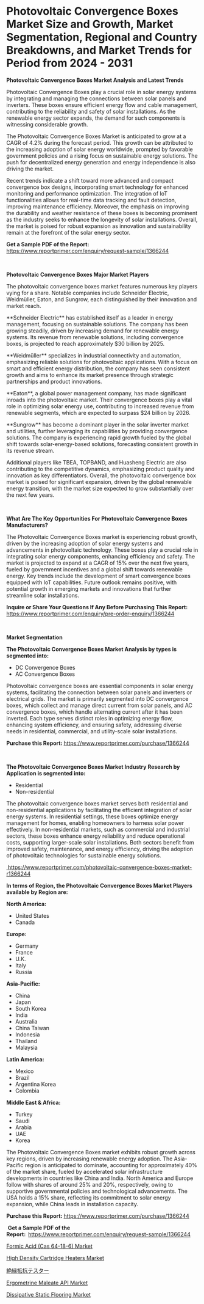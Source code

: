 <p><h1>Photovoltaic Convergence Boxes Market Size and Growth, Market Segmentation, Regional and Country Breakdowns, and Market Trends for Period from 2024 -  2031</h1></p><p><strong>Photovoltaic Convergence Boxes Market Analysis and Latest Trends</strong></p>
<p><p>Photovoltaic Convergence Boxes play a crucial role in solar energy systems by integrating and managing the connections between solar panels and inverters. These boxes ensure efficient energy flow and cable management, contributing to the reliability and safety of solar installations. As the renewable energy sector expands, the demand for such components is witnessing considerable growth.</p><p>The Photovoltaic Convergence Boxes Market is anticipated to grow at a CAGR of 4.2% during the forecast period. This growth can be attributed to the increasing adoption of solar energy worldwide, prompted by favorable government policies and a rising focus on sustainable energy solutions. The push for decentralized energy generation and energy independence is also driving the market.</p><p>Recent trends indicate a shift toward more advanced and compact convergence box designs, incorporating smart technology for enhanced monitoring and performance optimization. The integration of IoT functionalities allows for real-time data tracking and fault detection, improving maintenance efficiency. Moreover, the emphasis on improving the durability and weather resistance of these boxes is becoming prominent as the industry seeks to enhance the longevity of solar installations. Overall, the market is poised for robust expansion as innovation and sustainability remain at the forefront of the solar energy sector.</p></p>
<p><strong>Get a Sample PDF of the Report:&nbsp;</strong> <a href="https://www.reportprimer.com/enquiry/request-sample/1366244">https://www.reportprimer.com/enquiry/request-sample/1366244</a></p>
<p>&nbsp;</p>
<p><strong>Photovoltaic Convergence Boxes Major Market Players</strong></p>
<p><p>The photovoltaic convergence boxes market features numerous key players vying for a share. Notable companies include Schneider Electric, Weidmüller, Eaton, and Sungrow, each distinguished by their innovation and market reach.</p><p>**Schneider Electric** has established itself as a leader in energy management, focusing on sustainable solutions. The company has been growing steadily, driven by increasing demand for renewable energy systems. Its revenue from renewable solutions, including convergence boxes, is projected to reach approximately $30 billion by 2025.</p><p>**Weidmüller** specializes in industrial connectivity and automation, emphasizing reliable solutions for photovoltaic applications. With a focus on smart and efficient energy distribution, the company has seen consistent growth and aims to enhance its market presence through strategic partnerships and product innovations.</p><p>**Eaton**, a global power management company, has made significant inroads into the photovoltaic market. Their convergence boxes play a vital role in optimizing solar energy use, contributing to increased revenue from renewable segments, which are expected to surpass $24 billion by 2026.</p><p>**Sungrow** has become a dominant player in the solar inverter market and utilities, further leveraging its capabilities by providing convergence solutions. The company is experiencing rapid growth fueled by the global shift towards solar-energy-based solutions, forecasting consistent growth in its revenue stream.</p><p>Additional players like TBEA, TOPBAND, and Huasheng Electric are also contributing to the competitive dynamics, emphasizing product quality and innovation as key differentiators. Overall, the photovoltaic convergence box market is poised for significant expansion, driven by the global renewable energy transition, with the market size expected to grow substantially over the next few years.</p></p>
<p>&nbsp;</p>
<p><strong>What Are The Key Opportunities For Photovoltaic Convergence Boxes Manufacturers?</strong></p>
<p><p>The Photovoltaic Convergence Boxes market is experiencing robust growth, driven by the increasing adoption of solar energy systems and advancements in photovoltaic technology. These boxes play a crucial role in integrating solar energy components, enhancing efficiency and safety. The market is projected to expand at a CAGR of 15% over the next five years, fueled by government incentives and a global shift towards renewable energy. Key trends include the development of smart convergence boxes equipped with IoT capabilities. Future outlook remains positive, with potential growth in emerging markets and innovations that further streamline solar installations.</p></p>
<p><strong>Inquire or Share Your Questions If Any Before Purchasing This Report:</strong> <a href="https://www.reportprimer.com/enquiry/pre-order-enquiry/1366244">https://www.reportprimer.com/enquiry/pre-order-enquiry/1366244</a></p>
<p>&nbsp;</p>
<p><strong>Market Segmentation</strong></p>
<p><strong>The Photovoltaic Convergence Boxes Market Analysis by types is segmented into:</strong></p>
<p><ul><li>DC Convergence Boxes</li><li>AC Convergence Boxes</li></ul></p>
<p><p>Photovoltaic convergence boxes are essential components in solar energy systems, facilitating the connection between solar panels and inverters or electrical grids. The market is primarily segmented into DC convergence boxes, which collect and manage direct current from solar panels, and AC convergence boxes, which handle alternating current after it has been inverted. Each type serves distinct roles in optimizing energy flow, enhancing system efficiency, and ensuring safety, addressing diverse needs in residential, commercial, and utility-scale solar installations.</p></p>
<p><strong>Purchase this Report:&nbsp;</strong><a href="https://www.reportprimer.com/purchase/1366244">https://www.reportprimer.com/purchase/1366244</a></p>
<p>&nbsp;</p>
<p><strong>The Photovoltaic Convergence Boxes Market Industry Research by Application is segmented into:</strong></p>
<p><ul><li>Residential</li><li>Non-residential</li></ul></p>
<p><p>The photovoltaic convergence boxes market serves both residential and non-residential applications by facilitating the efficient integration of solar energy systems. In residential settings, these boxes optimize energy management for homes, enabling homeowners to harness solar power effectively. In non-residential markets, such as commercial and industrial sectors, these boxes enhance energy reliability and reduce operational costs, supporting larger-scale solar installations. Both sectors benefit from improved safety, maintenance, and energy efficiency, driving the adoption of photovoltaic technologies for sustainable energy solutions.</p></p>
<p><a href="https://www.reportprimer.com/photovoltaic-convergence-boxes-market-r1366244">&nbsp;https://www.reportprimer.com/photovoltaic-convergence-boxes-market-r1366244</a></p>
<p><strong>In terms of Region, the Photovoltaic Convergence Boxes Market Players available by Region are:</strong></p>
<p>
    <p> <strong> North America: </strong>
        <ul>
            <li>United States</li>
            <li>Canada</li>
        </ul>
        </p> 
    <p> <strong> Europe: </strong>
        <ul>
            <li>Germany</li>
            <li>France</li>
            <li>U.K.</li>
            <li>Italy</li>
            <li>Russia</li>
        </ul>
        </p> 
    <p> <strong> Asia-Pacific: </strong>
        <ul>
            <li>China</li>
            <li>Japan</li>
            <li>South Korea</li>
            <li>India</li>
            <li>Australia</li>
            <li>China Taiwan</li>
            <li>Indonesia</li>
            <li>Thailand</li>
            <li>Malaysia</li>
        </ul>
        </p> 
    <p> <strong> Latin America: </strong>
        <ul>
            <li>Mexico</li>
            <li>Brazil</li>
            <li>Argentina Korea</li>
            <li>Colombia</li>
        </ul>
        </p> 
    <p> <strong> Middle East & Africa: </strong>
        <ul>
            <li>Turkey</li>
            <li>Saudi</li>
            <li>Arabia</li>
            <li>UAE</li>
            <li>Korea</li>
        </ul>
    </p>
    </p>
<p><p>The Photovoltaic Convergence Boxes market exhibits robust growth across key regions, driven by increasing renewable energy adoption. The Asia-Pacific region is anticipated to dominate, accounting for approximately 40% of the market share, fueled by accelerated solar infrastructure developments in countries like China and India. North America and Europe follow with shares of around 25% and 20%, respectively, owing to supportive governmental policies and technological advancements. The USA holds a 15% share, reflecting its commitment to solar energy expansion, while China leads in installation capacity.</p></p>
<p><strong>Purchase this Report: </strong><a href="https://www.reportprimer.com/purchase/1366244">https://www.reportprimer.com/purchase/1366244</a></p>
<p>&nbsp;<strong>Get a Sample PDF of the Report:&nbsp;&nbsp;</strong><a href="https://www.reportprimer.com/enquiry/request-sample/1366244">https://www.reportprimer.com/enquiry/request-sample/1366244</a></p>
<p><strong></strong></p>
<p><p><a href="https://medium.com/@karlbucktrridge6874/deep-dive-into-the-formic-acid-cas-64-18-6-market-itstrends-market-segmentation-and-650b64cd80ce?postPublishedType=repub">Formic Acid (Cas 64-18-6) Market</a></p><p><a href="https://www.linkedin.com/pulse/global-high-density-cartridge-heaters-industry-types-applications-llquc">High Density Cartridge Heaters Market</a></p><p><a href="https://medium.com/@nicholas.ellison0076890/%E7%B5%B6%E7%B8%81%E6%8A%B5%E6%8A%97%E8%A9%A6%E9%A8%93%E6%A9%9F%E5%B8%82%E5%A0%B4%E3%81%AF%E3%81%A9%E3%81%AE%E3%82%88%E3%81%86%E3%81%AB%E9%80%B2%E5%8C%96%E3%81%99%E3%82%8B%E3%81%8B-2024%E5%B9%B4%E3%81%8B%E3%82%892031%E5%B9%B4%E3%81%BE%E3%81%A7%E3%81%AE%E5%B8%82%E5%A0%B4%E6%88%90%E9%95%B7%E5%88%86%E6%9E%90-fa9479501ae9">絶縁抵抗テスター</a></p><p><a href="https://issuu.com/reportprime-2/docs/ergometrine-maleate-api-market-size_ab5b5b89163472">Ergometrine Maleate API Market</a></p><p><a href="https://issuu.com/reportprime-2/docs/dissipative-static-flooring-market-_76ccbebb5896cc">Dissipative Static Flooring Market</a></p></p>